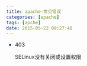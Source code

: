 ```yaml
---
title: apache-常见错误
categories: [apache]
tags: [apche]
date: 2015-05-22 09:27:48
---
```


-   403

    SELinux没有关闭或设置权限
